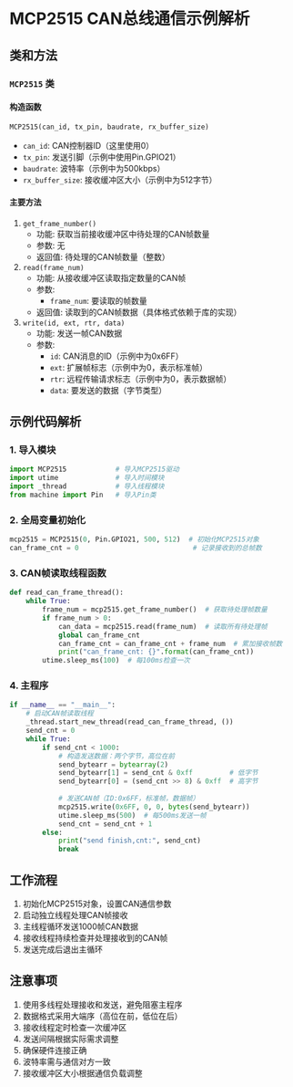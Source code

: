 # MCP2515 CAN总线通信示例解析

## 类和方法

### `MCP2515` 类

#### 构造函数

```python
MCP2515(can_id, tx_pin, baudrate, rx_buffer_size)
```

- `can_id`: CAN控制器ID（这里使用0）
- `tx_pin`: 发送引脚（示例中使用Pin.GPIO21）
- `baudrate`: 波特率（示例中为500kbps）
- `rx_buffer_size`: 接收缓冲区大小（示例中为512字节）

#### 主要方法

1. `get_frame_number()`
   - 功能: 获取当前接收缓冲区中待处理的CAN帧数量
   - 参数: 无
   - 返回值: 待处理的CAN帧数量（整数）
2. `read(frame_num)`
   - 功能: 从接收缓冲区读取指定数量的CAN帧
   - 参数:
     - `frame_num`: 要读取的帧数量
   - 返回值: 读取到的CAN帧数据（具体格式依赖于库的实现）
3. `write(id, ext, rtr, data)`
   - 功能: 发送一帧CAN数据
   - 参数:
     - `id`: CAN消息的ID（示例中为0x6FF）
     - `ext`: 扩展帧标志（示例中为0，表示标准帧）
     - `rtr`: 远程传输请求标志（示例中为0，表示数据帧）
     - `data`: 要发送的数据（字节类型）

## 示例代码解析

### 1. 导入模块

```python
import MCP2515            # 导入MCP2515驱动
import utime              # 导入时间模块
import _thread            # 导入线程模块
from machine import Pin   # 导入Pin类
```

### 2. 全局变量初始化

```python
mcp2515 = MCP2515(0, Pin.GPIO21, 500, 512)  # 初始化MCP2515对象
can_frame_cnt = 0                            # 记录接收到的总帧数
```

### 3. CAN帧读取线程函数

```python
def read_can_frame_thread():
    while True:
        frame_num = mcp2515.get_frame_number()  # 获取待处理帧数量
        if frame_num > 0:
            can_data = mcp2515.read(frame_num)  # 读取所有待处理帧
            global can_frame_cnt
            can_frame_cnt = can_frame_cnt + frame_num  # 累加接收帧数
            print("can_frame_cnt: {}".format(can_frame_cnt))
        utime.sleep_ms(100)  # 每100ms检查一次
```

### 4. 主程序

```python
if __name__ == "__main__":
    # 启动CAN帧读取线程
    _thread.start_new_thread(read_can_frame_thread, ())
    send_cnt = 0
    while True:
        if send_cnt < 1000:
            # 构造发送数据：两个字节，高位在前
            send_bytearr = bytearray(2)
            send_bytearr[1] = send_cnt & 0xff         # 低字节
            send_bytearr[0] = (send_cnt >> 8) & 0xff  # 高字节
            
            # 发送CAN帧（ID:0x6FF，标准帧，数据帧）
            mcp2515.write(0x6FF, 0, 0, bytes(send_bytearr))
            utime.sleep_ms(500)  # 每500ms发送一帧
            send_cnt = send_cnt + 1
        else:
            print("send finish,cnt:", send_cnt)
            break
```

## 工作流程

1. 初始化MCP2515对象，设置CAN通信参数
2. 启动独立线程处理CAN帧接收
3. 主线程循环发送1000帧CAN数据
4. 接收线程持续检查并处理接收到的CAN帧
5. 发送完成后退出主循环

## 注意事项

1. 使用多线程处理接收和发送，避免阻塞主程序
2. 数据格式采用大端序（高位在前，低位在后）
3. 接收线程定时检查一次缓冲区
4. 发送间隔根据实际需求调整
5. 确保硬件连接正确
6. 波特率需与通信对方一致
7. 接收缓冲区大小根据通信负载调整